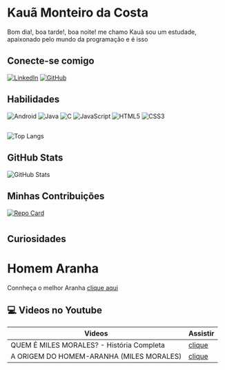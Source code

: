 
# Kauã Monteiro da Costa 
Bom dia!, boa tarde!, boa noite! me chamo Kauã sou um estudade, apaixonado pelo mundo da programação e é isso

## Conecte-se comigo
[![LinkedIn](https://img.shields.io/badge/LinkedIn-8b0000?style=for-the-badge&logo=linkedin&logoColor=0E76A8)](https://www.linkedin.com/in/kau%C3%A3-monteiro-06508b258/)
[![GitHub](https://img.shields.io/badge/GitHub-8b0000?style=for-the-badge&logo=github)](https://github.com/KauaMonteirok9)
## Habilidades 
![Android](https://img.shields.io/badge/CSS3-8b0000?style=for-the-badge&logo=android&logoColor=264CE4)
![Java](https://img.shields.io/badge/Java-8b0000?style=for-the-badge&logo=java)
![C](https://img.shields.io/badge/C-8b0000?style=for-the-badge&logo=c)
![JavaScript](https://img.shields.io/badge/JavaScript-8b0000?style=for-the-badge&logo=javascript)
![HTML5](https://img.shields.io/badge/HTML5-8b0000?style=for-the-badge&logo=html5)
![CSS3](https://img.shields.io/badge/CSS3-8b0000?style=for-the-badge&logo=css3&logoColor=264CE4)
##
![Top Langs](https://github-readme-stats-git-masterrstaa-rickstaa.vercel.app/api/top-langs/?username=kauamonteirok9&bg_color=000&border_color=30A3DC&title_color=E94D5F&text_color=FFF)

## GitHub Stats
![GitHub Stats](https://github-readme-stats.vercel.app/api?username=kauamonteirok9&theme=transparent&bg_color=000&border_color=30A3DC&show_icons=true&icon_color=30A3DC&title_color=E94D5F&text_color=FFF)

## Minhas Contribuições
[![Repo Card](https://github-readme-stats.vercel.app/api/pin/?username=kauamonteirok9&repo=dio-contribuicao-Kaua&bg_color=000&border_color=30A3DC&show_icons=true&icon_color=30A3DC&title_color=E94D5F&text_color=FFF)](https://github.com/KauaMonteirok9/dio-contribuicao-Kaua)









#
#
#
#
#
## Curiosidades
# Homem Aranha

Connheça o melhor Aranha
[clique aqui](https://www.youtube.com/watch?v=NxRSv-_ZeiU)


## 💻 Videos no Youtube

| Videos | Assistir |
|-------|---------|
|QUEM É MILES MORALES? - História Completa | [clique](https://www.youtube.com/watch?v=5auqxt9h7es)|
|A ORIGEM DO HOMEM-ARANHA (MILES MORALES) | [clique](https://www.youtube.com/watch?v=aGSXgW4ZOiM)|






